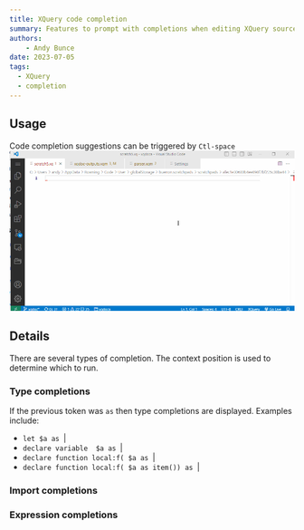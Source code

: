 ```yaml
---
title: XQuery code completion
summary: Features to prompt with completions when editing XQuery source.
authors:
    - Andy Bunce
date: 2023-07-05
tags:
  - XQuery
  - completion
---
```

## Usage
Code completion suggestions can be triggered by `Ctl-space` 
![completion](xquery-code-completion.gif)

## Details
There are several types of completion. The context position is used to determine which to run.
### Type completions
If the previous token was `as` then type completions are displayed. Examples include:
* `let $a as `|
*  `declare variable  $a as `|
* `declare function local:f( $a as `|
* `declare function local:f( $a as item()) as `|

### Import completions
### Expression completions


